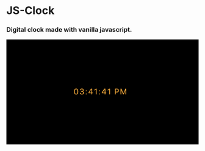 # JS-Clock

### Digital clock made with vanilla javascript.

![Clock Screenshot](images/JS-clock-screenshot.png)
